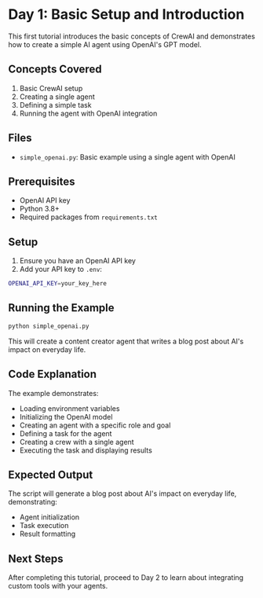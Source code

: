 # Day 1: Basic Setup and Introduction

This first tutorial introduces the basic concepts of CrewAI and demonstrates how to create a simple AI agent using OpenAI's GPT model.

## Concepts Covered

1. Basic CrewAI setup
2. Creating a single agent
3. Defining a simple task
4. Running the agent with OpenAI integration

## Files

- `simple_openai.py`: Basic example using a single agent with OpenAI

## Prerequisites

- OpenAI API key
- Python 3.8+
- Required packages from `requirements.txt`

## Setup

1. Ensure you have an OpenAI API key
2. Add your API key to `.env`:
```bash
OPENAI_API_KEY=your_key_here
```

## Running the Example

```bash
python simple_openai.py
```

This will create a content creator agent that writes a blog post about AI's impact on everyday life.

## Code Explanation

The example demonstrates:
- Loading environment variables
- Initializing the OpenAI model
- Creating an agent with a specific role and goal
- Defining a task for the agent
- Creating a crew with a single agent
- Executing the task and displaying results

## Expected Output

The script will generate a blog post about AI's impact on everyday life, demonstrating:
- Agent initialization
- Task execution
- Result formatting

## Next Steps

After completing this tutorial, proceed to Day 2 to learn about integrating custom tools with your agents. 